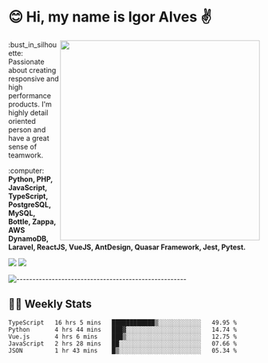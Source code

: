 # :blush: Hi, my name is Igor Alves :v:

<img src="https://github-readme-stats.vercel.app/api?username=iguit0&show_icons=true&count_private=true&theme=onedark" min-width="400px" max-width="400px" width="400px" align="right" />

<p align="left"> 
  :bust_in_silhouette: Passionate about creating responsive and high performance products.
  I'm highly detail oriented person and have a great sense of teamwork.
</p>

<p align="left">
  :computer: <strong>Python, PHP, JavaScript, TypeScript, PostgreSQL, MySQL, Bottle, Zappa, AWS DynamoDB, Laravel, ReactJS, VueJS, AntDesign, Quasar Framework, Jest, Pytest.</strong>
</p>

<p align="left">
  <a href="https://www.linkedin.com/in/igor-lucio-alves" target="_blank" rel="noopener noreferrer" alt="LinkedIn">
  <img src="https://img.shields.io/badge/LinkedIn-0077B5?style=for-the-badge&logo=linkedin&logoColor=white" /></a>

  <a href="https://t.me/iguit0" target="_blank" rel="noopener noreferrer" alt="Telegram">
  <img src="https://img.shields.io/badge/Telegram-2CA5E0?style=for-the-badge&logo=telegram&logoColor=white" /></a>
</p>

![-----------------------------------------------------](https://raw.githubusercontent.com/andreasbm/readme/master/assets/lines/aqua.png)

## :man_technologist: Weekly Stats
<!--START_SECTION:waka-->
```text
TypeScript   16 hrs 5 mins   ████████████▒░░░░░░░░░░░░   49.95 % 
Python       4 hrs 44 mins   ███▓░░░░░░░░░░░░░░░░░░░░░   14.74 % 
Vue.js       4 hrs 6 mins    ███▒░░░░░░░░░░░░░░░░░░░░░   12.75 % 
JavaScript   2 hrs 28 mins   ██░░░░░░░░░░░░░░░░░░░░░░░   07.66 % 
JSON         1 hr 43 mins    █▒░░░░░░░░░░░░░░░░░░░░░░░   05.34 % 
```
<!--END_SECTION:waka-->
